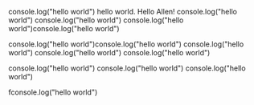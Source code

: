 console.log("hello world")
hello world. Hello Allen!
console.log("hello world")
console.log("hello world")
console.log("hello world")console.log("hello world")

console.log("hello world")console.log("hello world")
console.log("hello world")
console.log("hello world")
console.log("hello world")

console.log("hello world")
console.log("hello world")
console.log("hello world")

fconsole.log("hello world")


